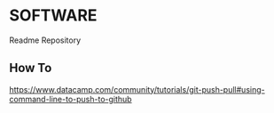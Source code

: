 # SOFTWARE
Readme Repository

## How To
https://www.datacamp.com/community/tutorials/git-push-pull#using-command-line-to-push-to-github
